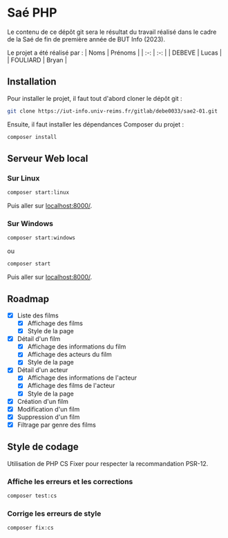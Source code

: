# Saé PHP
Le contenu de ce dépôt git sera le résultat du travail réalisé dans le cadre de la Saé de fin de première année de BUT Info (2023).

Le projet a été réalisé par :
| Noms | Prénoms |
| :-: | :-: |
| DEBEVE | Lucas |
| FOULIARD | Bryan |

## Installation
Pour installer le projet, il faut tout d'abord cloner le dépôt git :
```bash
git clone https://iut-info.univ-reims.fr/gitlab/debe0033/sae2-01.git
```

Ensuite, il faut installer les dépendances Composer du projet :
```bash
composer install
```

## Serveur Web local
### Sur Linux
```bash
composer start:linux
```
Puis aller sur [localhost:8000/]().
### Sur Windows
```bash
composer start:windows
```
ou
```bash
composer start
```
Puis aller sur [localhost:8000/]().

## Roadmap

- [x] Liste des films
  - [x] Affichage des films
  - [x] Style de la page
- [x] Détail d'un film
  - [x] Affichage des informations du film
  - [x] Affichage des acteurs du film
  - [x] Style de la page
- [X] Détail d'un acteur
  - [x] Affichage des informations de l'acteur
  - [x] Affichage des films de l'acteur
  - [X] Style de la page
- [X] Création d'un film
- [X] Modification d'un film
- [X] Suppression d'un film
- [X] Filtrage par genre des films

## Style de codage
Utilisation de PHP CS Fixer pour respecter la recommandation PSR-12.
### Affiche les erreurs et les corrections
```bash
composer test:cs
```

### Corrige les erreurs de style
```bash
composer fix:cs
```
